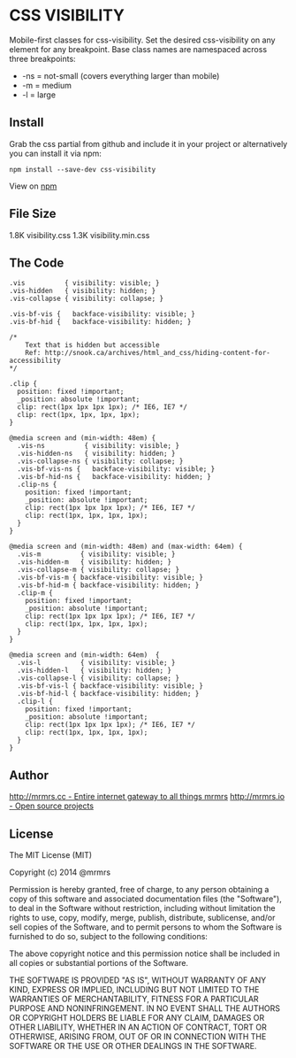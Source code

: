 # CSS VISIBILITY

  Mobile-first classes for css-visibility.
  Set the desired css-visibility on any element for any breakpoint.
  Base class names are namespaced across three breakpoints:

*  -ns = not-small (covers everything larger than mobile)
*  -m  = medium
*  -l  = large

## Install
Grab the css partial from github and include it in your project or alternatively
you can install it via npm:
```
npm install --save-dev css-visibility
```
View on [npm](https://www.npmjs.org/package/css-visibility)


## File Size

1.8K visibility.css
1.3K visibility.min.css

## The Code
```
.vis          { visibility: visible; }
.vis-hidden   { visibility: hidden; }
.vis-collapse { visibility: collapse; }

.vis-bf-vis {   backface-visibility: visible; }
.vis-bf-hid {   backface-visibility: hidden; }

/*
    Text that is hidden but accessible
    Ref: http://snook.ca/archives/html_and_css/hiding-content-for-accessibility
*/

.clip {
  position: fixed !important;
  _position: absolute !important;
  clip: rect(1px 1px 1px 1px); /* IE6, IE7 */
  clip: rect(1px, 1px, 1px, 1px);
}

@media screen and (min-width: 48em) {
  .vis-ns          { visibility: visible; }
  .vis-hidden-ns   { visibility: hidden; }
  .vis-collapse-ns { visibility: collapse; }
  .vis-bf-vis-ns {   backface-visibility: visible; }
  .vis-bf-hid-ns {   backface-visibility: hidden; }
  .clip-ns {
    position: fixed !important;
    _position: absolute !important;
    clip: rect(1px 1px 1px 1px); /* IE6, IE7 */
    clip: rect(1px, 1px, 1px, 1px);
  }
}

@media screen and (min-width: 48em) and (max-width: 64em) {
  .vis-m          { visibility: visible; }
  .vis-hidden-m   { visibility: hidden; }
  .vis-collapse-m { visibility: collapse; }
  .vis-bf-vis-m { backface-visibility: visible; }
  .vis-bf-hid-m { backface-visibility: hidden; }
  .clip-m {
    position: fixed !important;
    _position: absolute !important;
    clip: rect(1px 1px 1px 1px); /* IE6, IE7 */
    clip: rect(1px, 1px, 1px, 1px);
  }
}

@media screen and (min-width: 64em)  {
  .vis-l          { visibility: visible; }
  .vis-hidden-l   { visibility: hidden; }
  .vis-collapse-l { visibility: collapse; }
  .vis-bf-vis-l { backface-visibility: visible; }
  .vis-bf-hid-l { backface-visibility: hidden; }
  .clip-l {
    position: fixed !important;
    _position: absolute !important;
    clip: rect(1px 1px 1px 1px); /* IE6, IE7 */
    clip: rect(1px, 1px, 1px, 1px);
  }
}

```

## Author

[http://mrmrs.cc - Entire internet gateway to all things mrmrs](http://mrmrs.cc)
[http://mrmrs.io - Open source projects](http://mrmrs.io)

## License

The MIT License (MIT)

Copyright (c) 2014 @mrmrs

Permission is hereby granted, free of charge, to any person obtaining a copy
of this software and associated documentation files (the "Software"), to deal
in the Software without restriction, including without limitation the rights
to use, copy, modify, merge, publish, distribute, sublicense, and/or sell
copies of the Software, and to permit persons to whom the Software is
furnished to do so, subject to the following conditions:

The above copyright notice and this permission notice shall be included in
all copies or substantial portions of the Software.

THE SOFTWARE IS PROVIDED "AS IS", WITHOUT WARRANTY OF ANY KIND, EXPRESS OR
IMPLIED, INCLUDING BUT NOT LIMITED TO THE WARRANTIES OF MERCHANTABILITY,
FITNESS FOR A PARTICULAR PURPOSE AND NONINFRINGEMENT. IN NO EVENT SHALL THE
AUTHORS OR COPYRIGHT HOLDERS BE LIABLE FOR ANY CLAIM, DAMAGES OR OTHER
LIABILITY, WHETHER IN AN ACTION OF CONTRACT, TORT OR OTHERWISE, ARISING FROM,
OUT OF OR IN CONNECTION WITH THE SOFTWARE OR THE USE OR OTHER DEALINGS IN
THE SOFTWARE.

